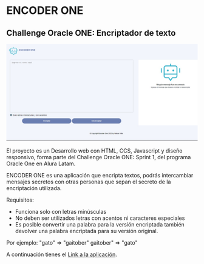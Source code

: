 # ENCODER ONE  
## Challenge Oracle ONE: Encriptador de texto

![Descripción de la imagen](https://github.com/nelsonvilte/encoder-one/blob/main/img/encoder-one-front.png)

El proyecto es un Desarrollo web con HTML, CCS, Javascript y diseño responsivo, forma parte del Challenge Oracle ONE: Sprint 1, del programa Oracle One en Alura Latam.

ENCODER ONE es una aplicación que encripta textos, podrás intercambiar mensajes secretos con otras personas que sepan el secreto de la encriptación utilizada.

Requisitos:
- Funciona solo con letras minúsculas
- No deben ser utilizados letras con acentos ni caracteres especiales
- Es posible convertir una palabra para la versión encriptada también devolver una palabra encriptada para su versión original.

Por ejemplo:
"gato" => "gaitober"
gaitober" => "gato"

A continuación tienes el [Link a la aplicación](https://ejemplo.com/ "Título opcional del enlace").
